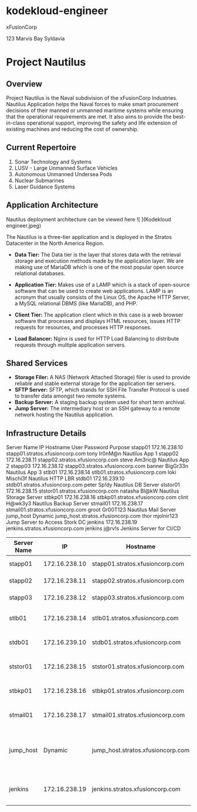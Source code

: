 # kodekloud-engineer

xFusionCorp

123 Marvis Bay Syldavia

# Project Nautilus
## Overview

Project Nautilus is the Naval subdivision of the xFusionCorp Industries. Nautilus Application helps the Naval forces to make smart procurement decisions of their manned or unmanned maritime systems while ensuring that the operational requirements are met. It also aims to provide the best-in-class operational support, improving the safety and life extension of existing machines and reducing the cost of ownership.

## Current Repertoire
1. Sonar Technology and Systems
2. LUSV - Large Unmanned Surface Vehicles
3. Autonomous Unmanned Undersea Pods
4. Nuclear Submarines
5. Laser Guidance Systems

## Application Architecture
Nautilus deployment architecture can be viewed here ![ ](Kodekloud engineer.jpeg)

The Nautilus is a three-tier application and is deployed in the Stratos Datacenter in the North America Region.

- **Data Tier:** The Data tier is the layer that stores data with the retrieval storage and execution methods made by the application layer. We are making use of MariaDB which is one of the most popular open source relational databases.

- **Application Tier:** Makes use of a LAMP which is a stack of open-source software that can be used to create web applications. LAMP is an acronym that usually consists of the Linux OS, the Apache HTTP Server, a MySQL relational DBMS (like MariaDB), and PHP.

- **Client Tier:** The application client which in this case is a web browser software that processes and displays HTML resources, issues HTTP requests for resources, and processes HTTP responses.

- **Load Balancer:** Nginx is used for HTTP Load Balancing to distribute requests through multiple application servers.

## Shared Services
- **Storage Filer:** A NAS (Network Attached Storage) filer is used to provide reliable and stable external storage for the application tier servers.
- **SFTP Server:** SFTP, which stands for SSH File Transfer Protocol is used to transfer data amongst two remote systems.
- **Backup Server:** A staging backup system used for short term archival.
- **Jump Server:** The intermediary host or an SSH gateway to a remote network hosting the Nautilus application.

## Infrastructure Details
Server Name	IP	Hostname	User	Password	Purpose
stapp01	172.16.238.10	stapp01.stratos.xfusioncorp.com	tony	Ir0nM@n	Nautilus App 1
stapp02	172.16.238.11	stapp02.stratos.xfusioncorp.com	steve	Am3ric@	Nautilus App 2
stapp03	172.16.238.12	stapp03.stratos.xfusioncorp.com	banner	BigGr33n	Nautilus App 3
stlb01	172.16.238.14	stlb01.stratos.xfusioncorp.com	loki	Mischi3f	Nautilus HTTP LBR
stdb01	172.16.239.10	stdb01.stratos.xfusioncorp.com	peter	Sp!dy	Nautilus DB Server
ststor01	172.16.238.15	ststor01.stratos.xfusioncorp.com	natasha	Bl@kW	Nautilus Storage Server
stbkp01	172.16.238.16	stbkp01.stratos.xfusioncorp.com	clint	H@wk3y3	Nautilus Backup Server
stmail01	172.16.238.17	stmail01.stratos.xfusioncorp.com	groot	Gr00T123	Nautilus Mail Server
jump_host	Dynamic	jump_host.stratos.xfusioncorp.com	thor	mjolnir123	Jump Server to Access Stork DC
jenkins	172.16.238.19	jenkins.stratos.xfusioncorp.com	jenkins	j@rv!s	Jenkins Server for CI/CD


| Server Name |IP |Hostname |Purpose |
| --- | --- |--- |--- |
| stapp01 | 172.16.238.10	| stapp01.stratos.xfusioncorp.com | Nautilus App 1 |
| stapp02 | 172.16.238.11 |stapp02.stratos.xfusioncorp.com	 | Nautilus App 2 |
| stapp03 | 172.16.238.12 |stapp03.stratos.xfusioncorp.com	 | Nautilus App 3 |
| stlb01 | 172.16.238.14 |stlb01.stratos.xfusioncorp.com	 | Nautilus HTTP LBR |
| stdb01 | 172.16.239.10 |stdb01.stratos.xfusioncorp.com	 | Nautilus DB Server |
| ststor01	 | 172.16.238.15 |ststor01.stratos.xfusioncorp.com	 | Nautilus Storage Server |
| stbkp01	 | 172.16.238.16 |stbkp01.stratos.xfusioncorp.com	 | Nautilus Backup Server |
| stmail01 | 172.16.238.17 |stmail01.stratos.xfusioncorp.com	 | Nautilus Mail Server |
| jump_host | Dynamic |jump_host.stratos.xfusioncorp.com	 | Jump Server to Access Stork DC |
| jenkins | 172.16.238.19 |jenkins.stratos.xfusioncorp.com	 | Jenkins Server for CI/CD |
